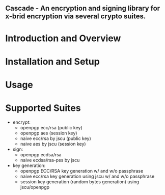 Cascade - An encryption and signing library for x-brid encryption via several crypto suites.
--

# Introduction and Overview

# Installation and Setup 

# Usage

# Supported Suites
* encrypt:
  * openpgp ecc/rsa (public key)
  * openpgp aes (session key)
  * naive ecc/rsa by jscu (public key)
  * naive aes by jscu (session key)
* sign: 
  * openpgp ecdsa/rsa
  * naive ecdsa/rsa-pss by jscu
* key generation:
  * openpgp ECC/RSA key generation w/ and w/o passphrase
  * naive ecc/rsa key generation using jscu w/ and w/o passphrase
  * session key generation (random bytes generation) using jscu/openpgp
